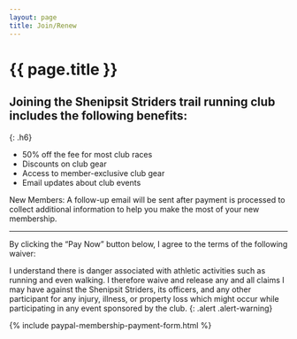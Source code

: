 ```yaml
---
layout: page
title: Join/Renew
---
```


# {{ page.title }}

## Joining the Shenipsit Striders trail running club includes the following benefits:
{: .h6}

* 50% off the fee for most club races
* Discounts on club gear
* Access to member-exclusive club gear
* Email updates about club events

New Members: A follow-up email will be sent after payment is processed to collect additional information to help you make the most of your new membership.

* * *

By clicking the “Pay Now” button below, I agree to the terms of the following waiver:

I understand there is danger associated with athletic activities such as running
 and even walking. I therefore waive and release any and all claims I may have 
against the Shenipsit Striders, its officers, and any other participant for any 
injury, illness, or property loss which might occur while participating in any 
event sponsored by the club.
{: .alert .alert-warning}

{% include paypal-membership-payment-form.html %}
